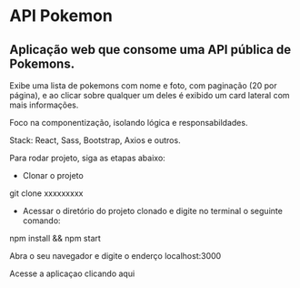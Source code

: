 # API Pokemon

## Aplicação web que consome uma API pública de Pokemons.

Exibe uma lista de pokemons com nome e foto, com paginação (20 por página), e ao clicar sobre qualquer um deles é exibido um card lateral com mais informações.

Foco na componentização, isolando lógica e responsabildades.

Stack: React, Sass, Bootstrap, Axios e outros.

Para rodar projeto, siga as etapas abaixo:

- Clonar o projeto

git clone xxxxxxxxx

- Acessar o diretório do projeto clonado e digite no terminal o seguinte comando:

npm install && npm start

Abra o seu navegador e digite o enderço localhost:3000

Acesse a aplicaçao clicando aqui
